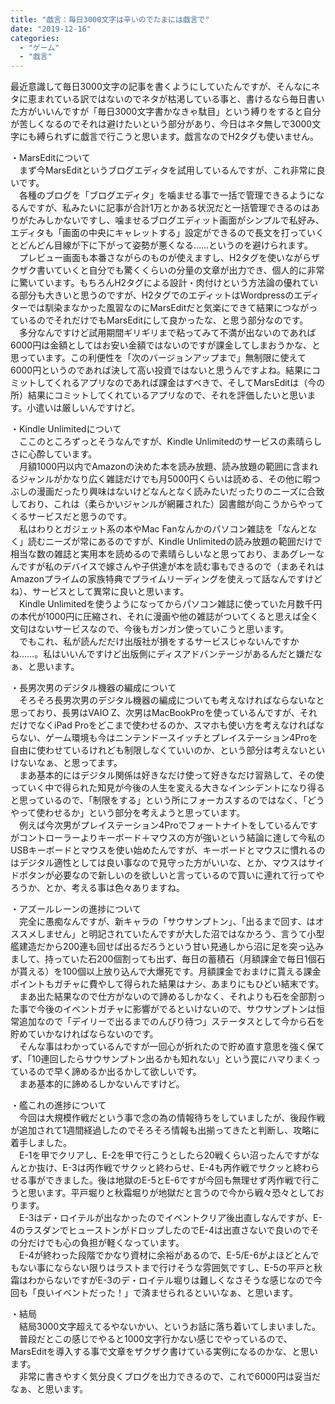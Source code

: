 ```yaml
---
title: "戯言：毎日3000文字は辛いのでたまには戯言で"
date: "2019-12-16"
categories: 
  - "ゲーム"
  - "戯言"
---
```


最近意識して毎日3000文字の記事を書くようにしていたんですが、そんなにネタに恵まれている訳ではないのでネタが枯渇している事と、書けるなら毎日書いた方がいいんですが「毎日3000文字書かなきゃ駄目」という縛りをすると自分が苦しくなるのでそれは避けたいという部分があり、今日はネタ無しで3000文字にも縛られずに戯言で行こうと思います。戯言なのでH2タグも使いません。  
  
・MarsEditについて  
　まず今MarsEditというブログエディタを試用しているんですが、これ非常に良いです。  
　各種のブログを「ブログエディタ」を噛ませる事で一括で管理できるようになるんですが、私みたいに記事が合計1万とかある状況だと一括管理できるのはありがたみしかないですし、噛ませるブログエディット画面がシンプルで私好み、エディタも「画面の中央にキャレットする」設定ができるので長文を打っていくとどんどん目線が下に下がって姿勢が悪くなる……というのを避けられます。  
　プレビュー画面も本番さながらのものが使えますし、H2タグを使いながらザクザク書いていくと自分でも驚くくらいの分量の文章が出力でき、個人的に非常に驚いています。もちろんH2タグによる設計・肉付けという方法論の優れている部分も大きいと思うのですが、H2タグでのエディットはWordpressのエディターでは馴染まなかった風習なのにMarsEditだと気楽にできて結果につながっているのでそれだけでもMarsEditにして良かったな、と思う部分なのです。  
　多分なんですけど試用期間ギリギリまで粘ってみて不満が出ないのであれば6000円は金額としてはお安い金額ではないのですが課金してしまおうかな、と思っています。この利便性を「次のバージョンアップまで」無制限に使えて6000円というのであれば決して高い投資ではないと思うんですよね。結果にコミットしてくれるアプリなのであれば課金はすべきで、そしてMarsEditは（今の所）結果にコミットしてくれているアプリなので、それを評価したいと思います。小遣いは厳しいんですけど。  
  
・Kindle Unlimitedについて  
　ここのところずっとそうなんですが、Kindle Unlimitedのサービスの素晴らしさに心酔しています。  
　月額1000円以内でAmazonの決めた本を読み放題、読み放題の範囲に含まれるジャンルがかなり広く雑誌だけでも月5000円くらいは読める、その他に暇つぶしの漫画だったり興味はないけどなんとなく読みたいだったりのニーズに合致しており、これは（柔らかいジャンルが網羅された）図書館が向こうからやってくるサービスだと思うのです。  
　私はわりとガジェット系の本やMac Fanなんかのパソコン雑誌を「なんとなく」読むニーズが常にあるのですが、Kindle Unlimitedの読み放題の範囲だけで相当な数の雑誌と実用本を読めるので素晴らしいなと思っており、まあグレーなんですが私のデバイスで嫁さんや子供達が本を読む事もできるので（まあそれはAmazonプライムの家族特典でプライムリーディングを使えって話なんですけどね）、サービスとして異常に良いと思います。  
　Kindle Unlimitedを使うようになってからパソコン雑誌に使っていた月数千円の本代が1000円に圧縮され、それに漫画や他の雑誌がついてくると思えば全く文句はないサービスなので、今後もガンガン使っていこうと思います。  
　でもこれ、私が読んだだけ出版社が損をするサービスじゃないんですかね……。私はいいんですけど出版側にディスアドバンテージがあるんだと嫌だなぁ、と思います。  
  
・長男次男のデジタル機器の編成について  
　そろそろ長男次男のデジタル機器の編成についても考えなければならないなと思っており、長男はVAIO Z、次男はMacBookProを使っているんですが、それだけでなくiPad Proをどこまで使わせるのか、スマホも使い方を考えなければならない、ゲーム環境も今はニンテンドースイッチとプレイステーション4Proを自由に使わせているけれども制限しなくていいのか、という部分は考えないといけないなぁ、と思ってます。  
　まあ基本的にはデジタル関係は好きなだけ使って好きなだけ習熟して、その使っていく中で得られた知見が今後の人生を変える大きなインシデントになり得ると思っているので、「制限をする」という所にフォーカスするのではなく、「どうやって使わせるか」という部分を考えようと思っています。  
　例えば今次男がプレイステーション4Proでフォートナイトをしているんですがコントローラーよりキーボード＋マウスの方が強いという結論に達して今私のUSBキーボードとマウスを使い始めたんですが、キーボードとマウスに慣れるのはデジタル適性としては良い事なので見守った方がいいな、とか、マウスはサイドボタンが必要なので新しいのを欲しいと言っているので買いに連れて行ってやろうか、とか、考える事は色々ありますね。  
  
・アズールレーンの進捗について  
　完全に愚痴なんですが、新キャラの「サウサンプトン」、「出るまで回す、はオススメしません」と明記されていたんですが大した沼ではなかろう、言うて小型艦建造だから200連も回せば出るだろうという甘い見通しから沼に足を突っ込みまして、持っていた石200個割っても出ず、毎日の蓄積石（月額課金で毎日1個石が貰える）を100個以上放り込んで大爆死です。月額課金でおまけに貰える課金ポイントもガチャに費やして得られた結果はナシ、あまりにもひどい結末です。  
　まあ出た結果なので仕方がないので諦めるしかなく、それよりも石を全部割った事で今後のイベントガチャに影響がでるといけないので、サウサンプトンは恒常追加なので「デイリーで出るまでのんびり待つ」ステータスとして今から石を貯めていかなければならないのです。  
　そんな事はわかっているんですが一回心が折れたので貯め直す意思を強く保てず、「10連回したらサウサンプトン出るかも知れない」という罠にハマりまくっているので早く諦めるか出るかして欲しいです。  
　まあ基本的に諦めるしかないんですけど。  
  
・艦これの進捗について  
　今回は大規模作戦だという事で念の為の情報待ちをしていましたが、後段作戦が追加されて1週間経過したのでそろそろ情報も出揃ってきたと判断し、攻略に着手しました。  
　E-1を甲でクリアし、E-2を甲で行こうとしたら20戦くらい沼ったんですがなんとか抜け、E-3は丙作戦でサクッと終わらせ、E-4も丙作戦でサクッと終わらせる事ができました。後は地獄のE-5とE-6ですが今回も無理せず丙作戦で行こうと思います。平戸堀りと秋霜堀りが地獄だと言うので今から戦々恐々としております。  
　E-3はデ・ロイテルが出なかったのでイベントクリア後出直しなんですが、E-4のラスダンでヒューストンがドロップしたのでE-4は出直さないで良いのでその分だけでも心の負担が軽くなっています。  
　E-4が終わった段階でかなり資材に余裕があるので、E-5/E-6がよほどとんでもない事にならない限りはラストまで行けそうな雰囲気ですし、E-5の平戸と秋霜はわからないですがE-3のデ・ロイテル堀りは難しくなさそうな感じなので今回も「良いイベントだった！」で済ませられるといいなぁ、と思います。  
  
・結局  
　結局3000文字超えてるやないかい、というお話に落ち着いてしまいました。  
　普段だとこの感じでやると1000文字行かない感じでやっているので、MarsEditを導入する事で文章をザクザク書けている実例になるのかな、と思います。  
　非常に書きやすく気分良くブログを出力できるので、これで6000円は妥当だなぁ、と思います。
